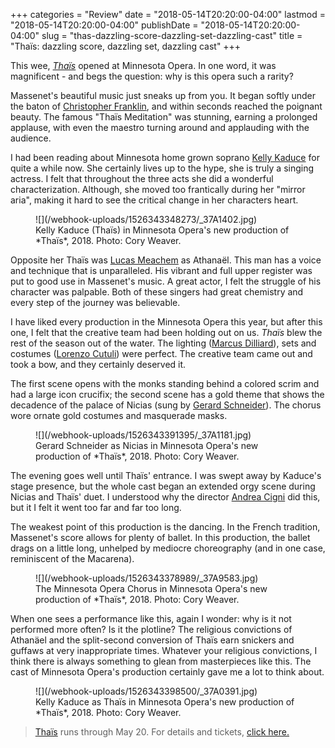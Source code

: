 +++
categories = "Review"
date = "2018-05-14T20:20:00-04:00"
lastmod = "2018-05-14T20:20:00-04:00"
publishDate = "2018-05-14T20:20:00-04:00"
slug = "thas-dazzling-score-dazzling-set-dazzling-cast"
title = "Thaïs: dazzling score, dazzling set, dazzling cast"
+++

This wee, [*Thaïs*](https://mnopera.org/season/2017-2018/thais/) opened at Minnesota Opera. In one word, it was magnificent - and begs the question: why is this opera such a rarity? 

Massenet's beautiful music just sneaks up from you. It began softly under the baton of [Christopher Franklin](https://mnopera.org/biography/christopher-franklin/), and within seconds reached the poignant beauty. The famous "Thaïs Meditation" was stunning, earning a prolonged applause, with even the maestro turning around and applauding with the audience.

I had been reading about Minnesota home grown soprano [Kelly Kaduce](/scene/people/kelly-kaduce/) for quite a while now. She certainly lives up to the hype, she is truly a singing actress. I felt that throughout the three acts she did a wonderful characterization. Although, she moved too frantically during her "mirror aria", making it hard to see the critical change in her characters heart. 

<figure data-type="image">
![](/webhook-uploads/1526343348273/_37A1402.jpg)
<figcaption>Kelly Kaduce (Thaïs) in Minnesota Opera's new production of *Thaïs*, 2018. Photo: Cory Weaver.</figcaption>
</figure>

Opposite her Thaïs was [Lucas Meachem](/talking-with-singers-lucas-meachem/) as Athanaël. This man has a voice and technique that is unparalleled. His vibrant and full upper register was put to good use in Massenet's music. A great actor, I felt the struggle of his character was palpable. Both of these singers had great chemistry and every step of the journey was believable.

I have liked every production in the Minnesota Opera this year, but after this one, I felt that the creative team had been holding out on us. *Thaïs* blew the rest of the season out of the water. The lighting ([Marcus Dilliard](https://mnopera.org/biography/marcus-dillard/)), sets and costumes ([Lorenzo Cutuli](https://mnopera.org/biography/lorenzo-cutuli/)) were perfect. The creative team came out and took a bow, and they certainly deserved it.  

The first scene opens with the monks standing behind a colored scrim and had a large icon crucifix; the second scene has a gold theme that shows the decadence of the palace of Nicias (sung by [Gerard Schneider](https://mnopera.org/biography/gerard-schneider/)). The chorus wore ornate gold costumes and masquerade masks. 

<figure data-type="image">
![](/webhook-uploads/1526343391395/_37A1181.jpg)
<figcaption>Gerard Schneider as Nicias in Minnesota Opera's new production of *Thaïs*, 2018. Photo: Cory Weaver.</figcaption>
</figure>

The evening goes well until Thaïs' entrance. I was swept away by Kaduce's stage presence, but the whole cast began an extended orgy scene during Nicias and Thaïs' duet. I understood why the director [Andrea Cigni](https://mnopera.org/biography/andrea-cigni/) did this, but it I felt it went too far and far too long.

The weakest point of this production is the dancing. In the French tradition, Massenet's score allows for plenty of ballet. In this production, the ballet drags on a little long, unhelped by mediocre choreography (and in one case, reminiscent of the Macarena).

<figure data-type="image">
![](/webhook-uploads/1526343378989/_37A9583.jpg)
<figcaption>The Minnesota Opera Chorus in Minnesota Opera's new production of *Thaïs*, 2018. Photo: Cory Weaver.</figcaption>
</figure>

When one sees a performance like this, again I wonder: why is it not performed more often? Is it the plotline? The religious convictions of Athanäel and the split-second conversion of Thaïs earn snickers and guffaws at very inappropriate times. Whatever your religious convictions, I think there is always something to glean from masterpieces like this. The cast of Minnesota Opera's production certainly gave me a lot to think about.

<figure data-type="image">
![](/webhook-uploads/1526343398500/_37A0391.jpg)
<figcaption>Kelly Kaduce as Thaïs in Minnesota Opera's new production of *Thaïs*, 2018. Photo: Cory Weaver.</figcaption>
</figure>

>[Thaïs](https://mnopera.org/season/2017-2018/thais/) runs through May 20. For details and tickets, [click here.](https://mnopera.org/season/2017-2018/thais/)
